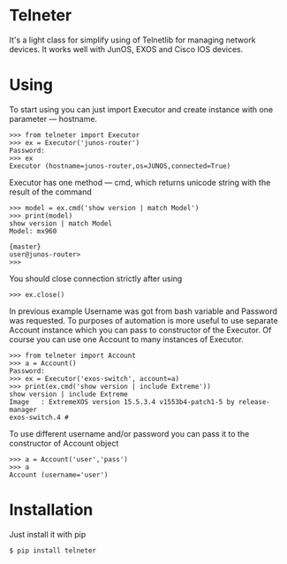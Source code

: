 # Telneter
It's a light class for simplify using of Telnetlib for managing network devices. It works well with JunOS, EXOS and Cisco IOS devices.

# Using

To start using you can just import Executor and create instance with one parameter — hostname.
```
>>> from telneter import Executor
>>> ex = Executor('junos-router')
Password: 
>>> ex
Executor (hostname=junos-router,os=JUNOS,connected=True)
```
Executor has one method — cmd, which returns unicode string with the result of the command
```
>>> model = ex.cmd('show version | match Model')
>>> print(model)
show version | match Model 
Model: mx960

{master}
user@junos-router> 
>>>
```
You should close connection strictly after using
```
>>> ex.close()
```
In previous example Username was got from bash variable and Password was requested. To purposes of automation is more useful to use separate Account instance which you can pass to constructor of the Executor. Of course you can use one Account to many instances of Executor.
```
>>> from telneter import Account
>>> a = Account()
Password: 
>>> ex = Executor('exos-switch', account=a)
>>> print(ex.cmd('show version | include Extreme'))
show version | include Extreme
Image   : ExtremeXOS version 15.5.3.4 v1553b4-patch1-5 by release-manager
exos-switch.4 # 
```
To use different username and/or password you can pass it to the constructor of Account object
```
>>> a = Account('user','pass')
>>> a
Account (username='user')
```

# Installation
Just install it with pip
   
```$ pip install telneter```

